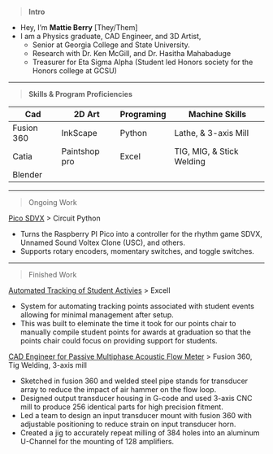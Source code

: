 > **Intro** <br>
- Hey, I’m **Mattie Berry** [They/Them]
- I am a Physics graduate, CAD Engineer, and 3D Artist, 
  - Senior at Georgia College and State University.
  - Research with Dr. Ken McGill, and Dr. Hasitha Mahabaduge
  - Treasurer for Eta Sigma Alpha (Student led Honors society for the Honors college at GCSU)


***

> **Skills & Program Proficiencies** <br>

| Cad        | 2D Art        | Programing | Machine Skills             |
|------------|---------------|------------|----------------------------|
| Fusion 360 | InkScape      | Python     | Lathe, & 3-axis Mill       |
| Catia      | Paintshop pro | Excel      | TIG, MIG, &  Stick Welding |
| Blender    |               |            |                            |

***
> Ongoing Work

[Pico SDVX]() > Circuit Python
- Turns the Raspberry PI Pico into a controller for the rhythm game SDVX, Unnamed Sound Voltex Clone (USC), and others.
- Supports rotary encoders, momentary switches, and toggle switches.


***
> Finished Work

[Automated Tracking of Student Activies]() > Excell
  - System for automating tracking points associated with student events allowing for minimal management after setup. 
  - This was built to eleminate the time it took for our points chair to manually compile student points for awards at graduation so that the points chair could focus on providing support for students. 

[CAD Engineer for Passive Multiphase Acoustic Flow Meter]() > Fusion 360, Tig Welding, 3-axis mill
  - Sketched in fusion 360 and welded steel pipe stands for transducer array to reduce the impact of air hammer on the flow loop.
  - Designed output transducer housing in G-code and used 3-axis CNC mill to produce 256 identical parts for high precision fitment.
  - Led a team to design an input transducer mount with fusion 360 with adjustable positioning to reduce strain on input transducer horn.
  - Created a jig to accurately repeat milling of 384 holes into an aluminum U-Channel for the mounting of 128 amplifiers.
